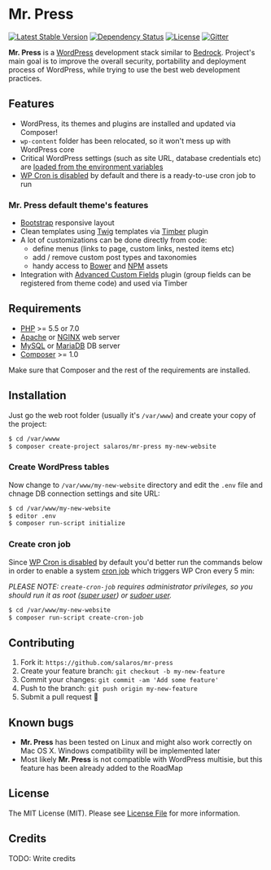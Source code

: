 # Mr. Press
[![Latest Stable Version](https://poser.pugx.org/salaros/mr-press/v/stable)](https://packagist.org/packages/salaros/mr-press)
[![Dependency Status](https://www.versioneye.com/user/projects/57bfee1d69d9490042f72c31/badge.svg?style=flat-square)](https://www.versioneye.com/user/projects/57bfee1d69d9490042f72c31)
[![License](https://poser.pugx.org/salaros/mr-press/license)](https://packagist.org/packages/salaros/mr-press)
[![Gitter](https://badges.gitter.im/Mr-Press/Lobby.svg)](https://gitter.im/Mr-Press/Lobby?utm_source=badge&utm_medium=badge&utm_campaign=pr-badge&utm_content=body_badge)

**Mr. Press** is a [WordPress](https://wordpress.org/) development stack similar to [Bedrock](https://github.com/roots/bedrock).
Project's main goal is to improve the overall security, portability and deployment process of WordPress, while trying to use the best web development practices.

## Features

* WordPress, its themes and plugins are installed and updated via Composer!
* `wp-content` folder has been relocated, so it won't mess up with WordPress core
* Critical WordPress settings (such as site URL, database credentials etc) are [loaded from the environment variables](http://12factor.net/config)
* [WP Cron is disabled](https://www.lucasrolff.com/wordpress/why-wp-cron-sucks/) by default and there is a ready-to-use cron job to run

### Mr. Press default theme's features

* [Bootstrap](http://getbootstrap.com/) responsive layout
* Clean templates using [Twig](http://getbootstrap.com/) templates via [Timber](http://twig.sensiolabs.org/) plugin
* A lot of customizations can be done directly from code:
    * define menus (links to page, custom links, nested items etc)
    * add / remove custom post types and taxonomies
    * handy access to [Bower](http://bower.io/) and [NPM](https://www.npmjs.com/package/npm-assets) assets
* Integration with [Advanced Custom Fields](http://www.advancedcustomfields.com) plugin (group fields can be registered from theme code) and used via Timber

## Requirements

* [PHP](http://php.net/) >= 5.5 or 7.0
* [Apache](https://httpd.apache.org/) or [NGINX](http://nginx.org/en/) web server
* [MySQL](https://www.mysql.com/) or [MariaDB](https://mariadb.org/) DB server
* [Composer](https://getcomposer.org/) >= 1.0

Make sure that Composer and the rest of the requirements are installed.

## Installation

Just go the web root folder (usually it's `/var/www`) and create your copy of the project:

``` bash
$ cd /var/wwww
$ composer create-project salaros/mr-press my-new-website
```

### Create WordPress tables

Now change to `/var/www/my-new-website` directory and edit the `.env` file and chnage DB connection settings and site URL:

``` bash
$ cd /var/www/my-new-website
$ editor .env
$ composer run-script initialize
```

### Create cron job

Since [WP Cron is disabled](https://www.lucasrolff.com/wordpress/why-wp-cron-sucks/) by default you'd better run the commands below in order to enable a system [cron job](https://en.wikipedia.org/wiki/Cron) which triggers WP Cron every 5 min:

*PLEASE NOTE: `create-cron-job` requires administrator privileges, so you should run it as root ([super user](https://en.wikipedia.org/wiki/Superuser)) or [sudoer user](https://help.ubuntu.com/community/Sudoers).*

``` bash
$ cd /var/www/my-new-website
$ composer run-script create-cron-job
```

## Contributing

1. Fork it: `https://github.com/salaros/mr-press`
2. Create your feature branch: `git checkout -b my-new-feature`
3. Commit your changes: `git commit -am 'Add some feature'`
4. Push to the branch: `git push origin my-new-feature`
5. Submit a pull request :bear:

## Known bugs

* **Mr. Press** has been tested on Linux and might also work correctly on Mac OS X. Windows compatibility will be implemented later
* Most likely **Mr. Press** is not compatible with WordPress multisie, but this feature has been already added to the RoadMap

## License

The MIT License (MIT). Please see [License File](LICENSE.md) for more information.

## Credits

TODO: Write credits





